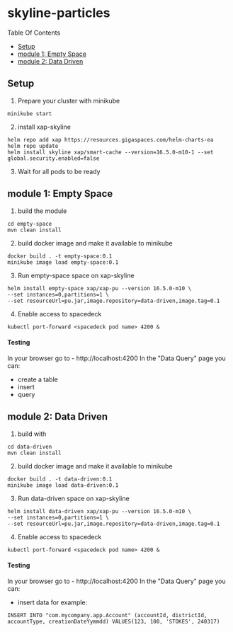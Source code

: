 # skyline-particles
Table Of Contents
- [Setup](#setup)
- [module 1: Empty Space](#empty-space)
- [module 2: Data Driven](#data-driven)

## Setup <a name="setup"></a>
1. Prepare your cluster with minikube 
```
minikube start
```
2. install xap-skyline
```
helm repo add xap https://resources.gigaspaces.com/helm-charts-ea
helm repo update
helm install skyline xap/smart-cache --version=16.5.0-m10-1 --set global.security.enabled=false
```
3. Wait for all pods to be ready

## module 1: Empty Space <a name="empty-space"></a>
1. build the module
```
cd empty-space
mvn clean install
```
2. build docker image and make it available to minikube
```
docker build . -t empty-space:0.1 
minikube image load empty-space:0.1
```
3. Run empty-space space on xap-skyline
```
helm install empty-space xap/xap-pu --version 16.5.0-m10 \
--set instances=0,partitions=1 \
--set resourceUrl=pu.jar,image.repository=data-driven,image.tag=0.1
```
4. Enable access to spacedeck
```
kubectl port-forward <spacedeck pod name> 4200 &
```

#### Testing
In your browser go to - http://localhost:4200
In the "Data Query" page you can:
- create a table
- insert
- query

## module 2: Data Driven <a name="data-driven"></a>
1. build with 
```
cd data-driven
mvn clean install
```
2. build docker image and make it available to minikube
```
docker build . -t data-driven:0.1 
minikube image load data-driven:0.1
```
3. Run data-driven space on xap-skyline
```
helm install data-driven xap/xap-pu --version 16.5.0-m10 \
--set instances=0,partitions=1 \
--set resourceUrl=pu.jar,image.repository=data-driven,image.tag=0.1
```
4. Enable access to spacedeck
```
kubectl port-forward <spacedeck pod name> 4200 &
```

#### Testing
In your browser go to - http://localhost:4200
In the "Data Query" page you can:
- insert data for example:
```
INSERT INTO "com.mycompany.app.Account" (accountId, districtId, accountType, creationDateYymmdd) VALUES(123, 100, 'STOKES', 240317) 
```